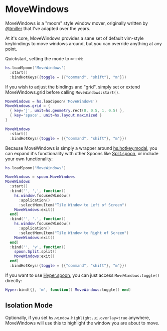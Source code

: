 # MoveWindows

MoveWindows is a "moom" style window mover, originally written by
[@tmiller](https://github.com/tmiller/) that I've adapted over the years.

At it's core, MoveWindows provides a sane set of default vim-style keybindings
to move windows around, but you can override anything at any point.

Quickstart, setting the mode to `⌘+⇧+M`:

```lua
hs.loadSpoon('MoveWindows')
  :start()
  :bindHotKeys({toggle = {{"command", "shift"}, "m"}})
```

If you wish to adjust the bindings and "grid", simply set or extend
MoveWindows.grid before calling `MoveWindows:start()`.

```lua
MoveWindows = hs.loadSpoon('MoveWindows')
MoveWindows.grid = {
  { key='j', unit=hs.geometry.rect(0, 0.5, 1, 0.5) },
  { key='space', unit=hs.layout.maximized }
}

MoveWindows
  :start()
  :bindHotKeys({toggle = {{"command", "shift"}, "m"}})
```

Because MoveWindows is simply a wrapper around
[hs.hotkey.modal](https://www.hammerspoon.org/docs/hs.hotkey.modal), you can
expand it's functionality with other Spoons like
[Split.spoon](https://github.com/evantravers/Split.spoon), or include your own
functionality:

```lua
hs.loadSpoon('MoveWindows')

MoveWindows = spoon.MoveWindows
MoveWindows
  :start()
  :bind('', ',', function()
    hs.window.focusedWindow()
      :application()
      :selectMenuItem("Tile Window to Left of Screen")
    MoveWindows:exit()
  end)
  :bind('', '.', function()
    hs.window.focusedWindow()
      :application()
      :selectMenuItem("Tile Window to Right of Screen")
    MoveWindows:exit()
  end)
  :bind('', 'v', function()
    spoon.Split.split()
    MoveWindows:exit()
  end)
  :bindHotKeys({toggle = {{"command", "shift"}, "m"}})
```

If you want to use [Hyper.spoon](https://github.com/evantravers/Hyper.spoon),
you can just access `MoveWindows:toggle()` directly:

```lua
Hyper:bind({}, 'm', function() MoveWindows:toggle() end)
```

## Isolation Mode

Optionally, if you set `hs.window.highlight.ui.overlay=true` anywhere,
MoveWindows will use this to highlight the window you are about to move.
